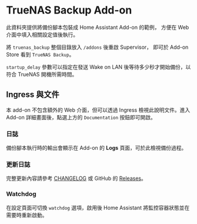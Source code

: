 # TrueNAS Backup Add-on

此資料夾提供將備份腳本包裝成 Home Assistant Add-on 的範例，
方便在 Web 介面中填入相關設定值後執行。

將 `truenas_backup` 整個目錄放入 `/addons` 後重啟 Supervisor，
即可於 Add-on Store 看到 `TrueNAS Backup`。

`startup_delay` 參數可以指定在發送 Wake on LAN 後等待多少秒才開始備份，以符合 TrueNAS 開機所需時間。

## Ingress 與文件
本 add-on 不包含額外的 Web 介面，但可以透過 Ingress 檢視此說明文件。進入 Add-on 詳細畫面後，點選上方的 `Documentation` 按鈕即可開啟。

### 日誌
備份腳本執行時的輸出會顯示在 Add-on 的 **Logs** 頁面，可於此檢視備份過程。

### 更新日誌
完整更新內容請參考 [CHANGELOG](./CHANGELOG.md) 或 GitHub 的 [Releases](https://github.com/marttrach/HA_Truenas_Auto_Backup/releases)。

### Watchdog
在設定頁面可切換 `watchdog` 選項，啟用後 Home Assistant 將監控容器狀態並在需要時重新啟動。

